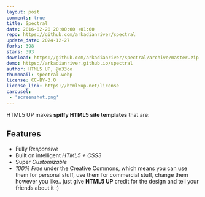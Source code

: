 ```yaml
---
layout: post
comments: true
title: Spectral
date: 2016-02-20 20:00:00 +01:00
repo: https://github.com/arkadianriver/spectral
update_date: 2024-12-27
forks: 398
stars: 393
download: https://github.com/arkadianriver/spectral/archive/master.zip
demo: https://arkadianriver.github.io/spectral
author: HTML5 UP, @n33co
thumbnail: spectral.webp
license: CC-BY-3.0
license_link: https://html5up.net/license
carousel:
 - 'screenshot.png'
---
```


HTML5 UP makes **spiffy HTML5 site templates** that are:

## Features

* Fully _Responsive_
* Built on intelligent _HTML5 + CSS3_
* Super _Customizable_
* _100% Free_ under the Creative Commons, which means you can use them for personal stuff, use them for commercial stuff, change them however you like.. just give **HTML5 UP** credit for the design and tell your friends about it :)
